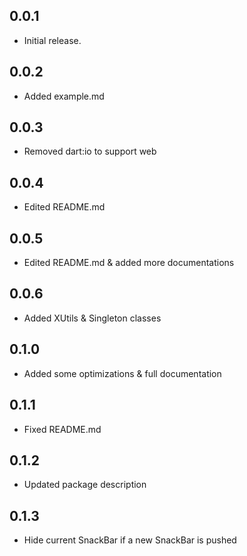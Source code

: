 ## 0.0.1

* Initial release.

## 0.0.2

* Added example.md

## 0.0.3

* Removed dart:io to support web

## 0.0.4

* Edited README.md

## 0.0.5

* Edited README.md & added more documentations

## 0.0.6

* Added XUtils & Singleton classes

## 0.1.0

* Added some optimizations & full documentation

## 0.1.1

* Fixed README.md

## 0.1.2

* Updated package description

## 0.1.3

* Hide current SnackBar if a new SnackBar is pushed
